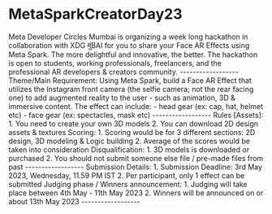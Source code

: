 # MetaSparkCreatorDay23
 Meta Developer Circles Mumbai is organizing a week long hackathon in collaboration with XDG मुंBAI for you to share your Face AR Effects using Meta Spark. The more delightful and innovative, the better.  The hackathon is open to students, working professionals, freelancers, and the professional AR developers & creators community.  ------------------  Theme/Main Requirement:  Using Meta Spark, build a Face AR Effect that utilizes the Instagram front camera (the selfie camera; not the rear facing one) to add augmented reality to the user - such as animation, 3D & immersive content.  The effect can include: - head gear (ex: cap, hat, helmet etc) - face gear (ex: spectacles, mask etc)  ------------------  Rules [Assets]: 1. You need to create your own 3D models 2. You can download 2D design assets & textures  Scoring: 1. Scoring would be for 3 different sections: 2D design, 3D modeling & Logic building 2. Average of the scores would be taken into consideration  Disqualification:  1. 3D models is downloaded or purchased 2. You should not submit someone else file / pre-made files from past  ------------------  Submission Details: 1. Submission Deadline: 3rd May 2023, Wednesday, 11.59 PM IST 2. Per participant, only 1 effect can be submitted  Judging phase / Winners announcement: 1. Judging will take place between 4th May - 11th May 2023 2. Winners will be announced on or about 13th May 2023  ------------------
